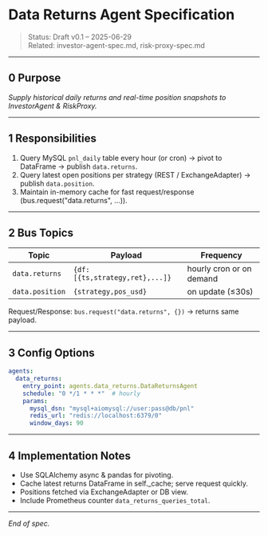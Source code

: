 # Data Returns Agent Specification

> Status: Draft v0.1 – 2025-06-29  
> Related: investor-agent-spec.md, risk-proxy-spec.md

---

## 0  Purpose

*Supply historical daily returns and real-time position snapshots to InvestorAgent & RiskProxy.*

---

## 1  Responsibilities

1. Query MySQL `pnl_daily` table every hour (or cron) → pivot to DataFrame → publish `data.returns`.  
2. Query latest open positions per strategy (REST / ExchangeAdapter) → publish `data.position`.  
3. Maintain in-memory cache for fast request/response (bus.request("data.returns", …)).

---

## 2  Bus Topics

| Topic | Payload | Frequency |
|-------|---------|-----------|
| `data.returns` | `{df:[{ts,strategy,ret},...]}` | hourly cron or on demand |
| `data.position` | `{strategy,pos_usd}` | on update (≤30s) |

Request/Response: `bus.request("data.returns", {})` → returns same payload.

---

## 3  Config Options

```yaml
agents:
  data_returns:
    entry_point: agents.data_returns.DataReturnsAgent
    schedule: "0 */1 * * *"  # hourly
    params:
      mysql_dsn: "mysql+aiomysql://user:pass@db/pnl"
      redis_url: "redis://localhost:6379/0"
      window_days: 90
```

---

## 4  Implementation Notes

* Use SQLAlchemy async & pandas for pivoting.  
* Cache latest returns DataFrame in self._cache; serve request quickly.  
* Positions fetched via ExchangeAdapter or DB view.  
* Include Prometheus counter `data_returns_queries_total`.

---

*End of spec.* 